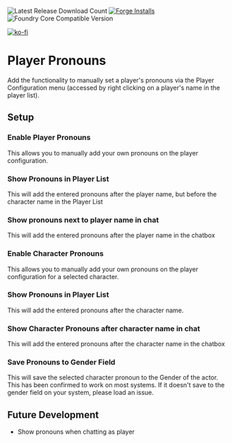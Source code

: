![Latest Release Download Count](https://img.shields.io/badge/dynamic/json?color=blue&label=Downloads%40latest&query=assets%5B1%5D.download_count&url=https%3A%2F%2Fapi.github.com%2Frepos%2Fvtt-lair%2Fplayer-pronouns%2Freleases%2Flatest) [![Forge Installs](https://img.shields.io/badge/dynamic/json?label=Forge%20Installs&query=package.installs&suffix=%25&url=https%3A%2F%2Fforge-vtt.com%2Fapi%2Fbazaar%2Fpackage%2Fplayer-pronouns&colorB=4aa94a)](https://forge-vtt.com/bazaar#package=player-pronouns) 
![Foundry Core Compatible Version](https://img.shields.io/badge/dynamic/json.svg?url=https%3A%2F%2Fraw.githubusercontent.com%2Fvtt-lair%2Fplayer-pronouns%2Fmaster%2Fmodule.json&label=Foundry%20Version&query=$.compatibleCoreVersion&colorB=orange)

[![ko-fi](https://ko-fi.com/img/githubbutton_sm.svg)](https://ko-fi.com/N4N36ZSPQ)

# Player Pronouns
Add the functionality to manually set a player's pronouns via the Player Configuration menu (accessed by right clicking on a player's name in the player list).

## Setup
### Enable Player Pronouns
This allows you to manually add your own pronouns on the player configuration.

### Show Pronouns in Player List
This will add the entered pronouns after the player name, but before the character name in the Player List

### Show pronouns next to player name in chat
This will add the entered pronouns after the player name in the chatbox

### Enable Character Pronouns
This allows you to manually add your own pronouns on the player configuration for a selected character.

### Show Pronouns in Player List
This will add the entered pronouns after the character name.

### Show Character Pronouns after character name in chat
This will add the entered pronouns after the character name in the chatbox

### Save Pronouns to Gender Field
This will save the selected character pronoun to the Gender of the actor. This has been confirmed to work on most systems. If it doesn't save to the gender field on your system, please load an issue.

## Future Development
* Show pronouns when chatting as player
